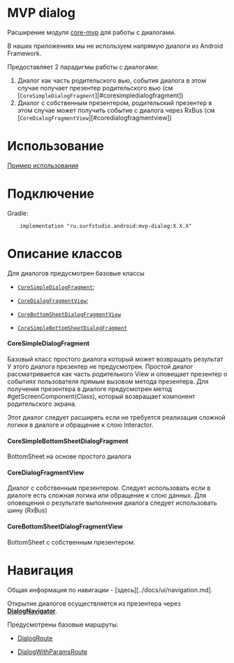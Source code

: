 # MVP dialog

Расширение модуля [core-mvp](../core-mvp/README.md) для работы с диалогами.

В наших приложениях мы не используем напрямую диалоги из Android Framework.

Предоставляет 2 парадигмы работы с диалогами:

1. Диалог как часть родительского вью, события диалога в этом случае
получает презентер родительского вью (см [`CoreSimpleDialogFragment`][#coresimpledialogfragment])
2. Диалог с собственным презентером, родительский презентер в этом случае
может получить событие с диалога через RxBus (см [`CoreDialogFragmentView`][#coredialogfragmentview])

# Использование
[Пример использования](../mvp-dialog-sample)


# Подключение
Gradle:
```
    implementation "ru.surfstudio.android:mvp-dialog:X.X.X"
```

# Описание классов

Для диалогов предусмотрен базовые классы

- [`CoreSimpleDialogFragment`][simple];

- [`CoreDialogFragmentView`][core];

- [`CoreBottomSheetDialogFragmentView`][bottom]

- [`CoreSimpleBottomSheetDialogFragment`][bottom_simple]

#### CoreSimpleDialogFragment

Базовый класс простого диалога который может возвращать результат
У этого диалога презентер не предусмотрен.
Простой диалог рассматривается как часть родителького View и оповещает презентер о событиях
пользователя прямым вызовом метода презентера.
Для получения презентера в диалоге предусмотрен метод #getScreenComponent(Class),
который возвращает компонент родительского экрана.

Этот диалог следует расширять если не требуется реализация сложной логики в диалоге и обращение
к слою Interactor.

#### CoreSimpleBottomSheetDialogFragment

BottomSheet на основе простого диалога

#### CoreDialogFragmentView
Диалог с собственным презентером.
Следует использовать если в диалоге есть сложная логика или обращение к слою данных.
Для оповещения о результате выполнения диалога следует использовать шину (RxBus)

#### CoreBottomSheetDialogFragmentView

BottomSheet с собственным презентером.

# Навигация
Общая информация по навигации - [здесь][../docs/ui/navigation.md].

Открытие диалогов осуществляется из презентера через [**DialogNavigator**][nav].

Предусмотрены базовые маршруты:

 - [DialogRoute][dr]

 - [DialogWithParamsRoute][dwpr]

[simple]: src/main/java/ru/surfstudio/android/mvp/dialog/simple/CoreSimpleDialogFragment.java
[core]: src/main/java/ru/surfstudio/android/mvp/dialog/complex/CoreDialogFragmentView.java
[bottom]: src/main/java/ru/surfstudio/android/mvp/dialog/complex/CoreBottomSheetDialogFragmentView.java
[bottom_simple]: src/main/java/ru/surfstudio/android/mvp/dialog/simple/bottomsheet/CoreSimpleBottomSheetDialogFragment.kt
[nav]: src/main/java/ru/surfstudio/android/mvp/dialog/navigation/navigator/DialogNavigator.java
[dr]: src/main/java/ru/surfstudio/android/mvp/dialog/navigation/route/DialogRoute.java
[dwpr]: src/main/java/ru/surfstudio/android/mvp/dialog/navigation/route/DialogWithParamsRoute.java